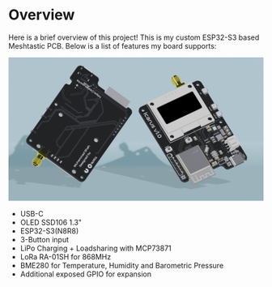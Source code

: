 # Overview

Here is a brief overview of this project! This is my custom ESP32-S3 based Meshtastic PCB. Below is a list of features my board supports:

<img alt="Blender Render" src="../../public/render.jpeg">

- USB-C
- OLED SSD106 1.3"
- ESP32-S3(N8R8)
- 3-Button input
- LiPo Charging + Loadsharing with MCP73871
- LoRa RA-01SH for 868MHz
- BME280 for Temperature, Humidity and Barometric Pressure
- Additional exposed GPIO for expansion